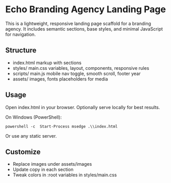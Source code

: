 ﻿# Echo  Branding Agency Landing Page

This is a lightweight, responsive landing page scaffold for a branding agency. It includes semantic sections, base styles, and minimal JavaScript for navigation.

## Structure

- index.html  markup with sections
- styles/ main.css  variables, layout, components, responsive rules
- scripts/ main.js  mobile nav toggle, smooth scroll, footer year
- assets/ images, fonts  placeholders for media

## Usage

Open index.html in your browser. Optionally serve locally for best results.

On Windows (PowerShell):

`
powershell -c  Start-Process msedge .\\index.html
`

Or use any static server.

## Customize

- Replace images under assets/images
- Update copy in each section
- Tweak colors in :root variables in styles/main.css
